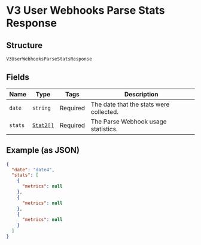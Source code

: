 
# V3 User Webhooks Parse Stats Response

## Structure

`V3UserWebhooksParseStatsResponse`

## Fields

| Name | Type | Tags | Description |
|  --- | --- | --- | --- |
| `date` | `string` | Required | The date that the stats were collected. |
| `stats` | [`Stat2[]`](../../doc/models/stat-2.md) | Required | The Parse Webhook usage statistics. |

## Example (as JSON)

```json
{
  "date": "date4",
  "stats": [
    {
      "metrics": null
    },
    {
      "metrics": null
    },
    {
      "metrics": null
    }
  ]
}
```

